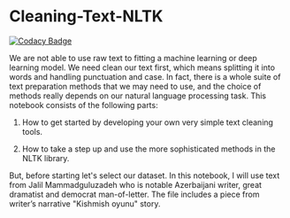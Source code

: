 # Cleaning-Text-NLTK

[![Codacy Badge](https://api.codacy.com/project/badge/Grade/4d7c790b738043c997ca4bd4542668dd)](https://app.codacy.com/manual/NijatZeynalov/Cleaning-Text-NLTK?utm_source=github.com&utm_medium=referral&utm_content=NijatZeynalov/Cleaning-Text-NLTK&utm_campaign=Badge_Grade_Dashboard)

We are not able to use raw text to fitting a machine learning or deep learning model. We need clean our text first, which means splitting it into words and handling punctuation and case. In fact, there is a whole suite of text preparation methods that we may need to use, and the choice of methods really depends on our natural language processing task. This notebook consists of the following parts:

1. How to get started by developing your own very simple text cleaning tools.

2. How to take a step up and use the more sophisticated methods in the NLTK library.

But, before starting let's select our dataset. In this notebook, I will use text from Jalil Mammadguluzadeh who is notable Azerbaijani writer, great dramatist and democrat man-of-letter. The file includes a piece from writer’s narrative "Kishmish oyunu" story. 
